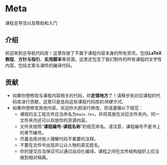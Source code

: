 # Meta
课程总导览以及帮助和入门

## 介绍

欢迎来到总导航代码库！这里存放了不属于课程内容本身的所有资讯，包括**LaTeX教程**、**方针与指引**、**实用脚本**等资源。这里还包含了我们制作的所有课程的文字性内容，包括文案与课件的编译代码。

## 贡献

* 如果你想修改与课程内容相关的代码，你**走错地方**了！请移步到对应课程的代码库进行贡献，这里只是连向这些课程代码库的*快捷方式*。
* 如果你想修改其他内容，欢迎你大胆进行修改，但请遵循以下规范：
  * 课程的主工程文件应当命名为`main.tex`，并将其放在对应文件夹内。同一文件夹内还可以存放你的资源内容。
  * 文件夹按照“**课程编号-课程名称**”的规范命名。请注意，课程编号不是书上的章节编号。
  * 尽量去除对他人理解代码不重要的注释。
  * 不要在文件中出现非公众人物的真实姓名。
  * 你的提交应当保证可以通过自动化编译。课程之间在文件结构组织上应当做到相对隔离。
